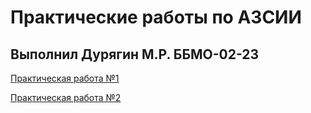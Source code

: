 # Практические работы по АЗСИИ
## Выполнил Дурягин М.Р. ББМО-02-23

[Практическая работа №1](https://github.com/kiberbull/AZSII/tree/main/ПРЗ_1)

[Практическая работа №2](https://github.com/kiberbull/AZSII/tree/main/ПРЗ_2)
